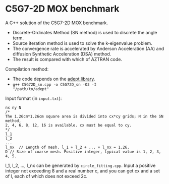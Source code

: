 # C5G7-2D MOX benchmark
A C++ solution of the C5G7-2D MOX benchmark.
- Discrete-Ordinates Method (SN method) is used to discrete the angle term.
- Source iteration method is used to solve the k-eigenvalue problem.
- The convergence rate is accelerated by Anderson Acceleration (AA) and diffusion Synthetic Acceleration (DSA) method.
- The result is compared with which of AZTRAN code.

Compilation method:
- The code depends on the [adept library](https://github.com/rjhogan/Adept-2).
- <code>g++ C5G72D_sn.cpp -o C5G72D_sn -O3 -I "/path/to/adept"</code>

Input format (in <code>input.txt</code>):
```
nx ny N
/*
The 1.26cm*1.26cm square area is divided into cx*cy grids; N in the SN method,
2, 4, 6, 8, 12, 16 is available. cx must be equal to cy.
*/
l_1
l_2
...
l_nx  // Length of mesh. l_1 + l_2 + ... + l_nx = 1.26.
D // Size of coarse mesh. Positive integer, typical value is 1, 2, 3, 4, 5.
```

l_1, l_2, ..., l_nx can be generated by <code>circle_fitting.cpp</code>.
Input a positive integer not exceeding 8 and a real number c, and you can get cx and a set of l, each of which does not exceed 2c.
